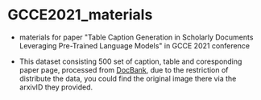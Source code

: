 # GCCE2021_materials
- materials for paper "Table Caption Generation in Scholarly Documents Leveraging Pre-Trained Language Models" in GCCE 2021 conference

- This dataset consisting 500 set of caption, table and coresponding paper page, processed from [DocBank](https://doc-analysis.github.io/docbank-page/index.html), due to the restriction of distribute the data, you could find the original image there via the arxivID they provided.
